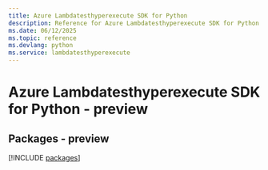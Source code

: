 ```yaml
---
title: Azure Lambdatesthyperexecute SDK for Python
description: Reference for Azure Lambdatesthyperexecute SDK for Python
ms.date: 06/12/2025
ms.topic: reference
ms.devlang: python
ms.service: lambdatesthyperexecute
---
```

# Azure Lambdatesthyperexecute SDK for Python - preview
## Packages - preview
[!INCLUDE [packages](lambdatesthyperexecute-index.md)]